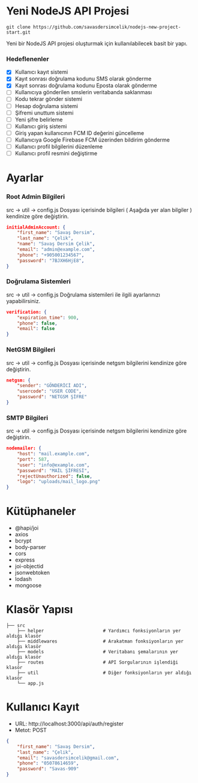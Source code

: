 # Yeni NodeJS API Projesi

    git clone https://github.com/savasdersimcelik/nodejs-new-project-start.git

Yeni bir NodeJS API projesi oluşturmak için kullanılabilecek basit bir yapı.


### Hedeflenenler
- [x] Kullanıcı kayıt sistemi
- [x] Kayıt sonrası doğrulama kodunu SMS olarak gönderme
- [x] Kayıt sonrası doğrulama kodunu Eposta olarak gönderme
- [ ] Kullanıcıya gönderilen smslerin veritabanda saklanması
- [ ] Kodu tekrar gönder sistemi
- [ ] Hesap doğrulama sistemi
- [ ] Şifremi unuttum sistemi
- [ ] Yeni şifre belirleme
- [ ] Kullanıcı giriş sistemi
- [ ] Giriş yapan kullanıcının FCM ID değerini güncelleme
- [ ] Kullanıcıya Google Firebase FCM üzerinden bildirim gönderme
- [ ] Kullanıcı profil bilgilerini düzenleme
- [ ] Kullanıcı profil resmini değiştirme

# Ayarlar

### Root Admin Bilgileri
src -> util -> config.js Dosyası içerisinde bilgileri ( Aşağıda yer alan bilgiler ) kendinize göre değiştirin.
```json
initialAdminAccount: {
    "first_name": "Savaş Dersim",
    "last_name": "Çelik",
    "name": "Savaş Dersim Çelik",
    "email": "admin@example.com",
    "phone": "+905001234567",
    "password": "7BJXH6HjE8",
}
```

### Doğrulama Sistemleri
src -> util -> config.js Doğrulama sistemileri ile ilgili ayarlarınızı yapabilirsiniz.
```json
verification: {
    "expiration_time": 900,
    "phone": false,
    "email": false
}
```

### NetGSM Bilgileri
src -> util -> config.js Dosyası içerisinde netgsm bilgilerini kendinize göre değiştirin.
```json
netgsm: {
    "sender": "GÖNDERİCİ ADI",
    "usercode": "USER CODE",
    "password": "NETGSM ŞİFRE"
}
```

### SMTP Bilgileri
src -> util -> config.js Dosyası içerisinde netgsm bilgilerini kendinize göre değiştirin.
```json
nodemailer: {
    "host": "mail.example.com",
    "port": 587,
    "user": "info@example.com",
    "password": "MAİL ŞİFRESİ",
    "rejectUnauthorized": false,      
    "logo": "uploads/mail_logo.png"
}
```

# Kütüphaneler
- @hapi/joi
- axios
- bcrypt
- body-parser
- cors
- express
- joi-objectid
- jsonwebtoken
- lodash
- mongoose

# Klasör Yapısı

    ├── src
        ├── helper                      # Yardımcı fonksiyonların yer aldığı klasör
        ├── middlewares                 # Arakatman fonksiyonların yer aldığı klasör
        ├── models                      # Veritabanı şemalarının yer aldığı klasör
        ├── routes                      # API Sorgularının işlendiği klasör
        ├── util                        # Diğer fonksiyonların yer aldığı klasör
        └── app.js

# Kullanıcı Kayıt
- URL: http://localhost:3000/api/auth/register
- Metot: POST
```json
{
	"first_name": "Savaş Dersim",
	"last_name": "Çelik",
	"email": "savasdersimcelik@gmail.com",
	"phone": "05078614659",
	"password": "Savas-909"
}
```
